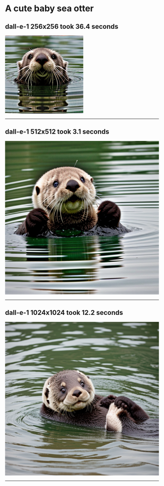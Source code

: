 # A cute baby sea otter
## dall-e-1 256x256 took 36.4 seconds
![A cute baby sea otter](test_image_dall-e-1_256x256-01_01.png)


--------------------------------------------------


## dall-e-1 512x512 took 3.1 seconds
![A cute baby sea otter](test_image_dall-e-1_512x512-01_01.png)


--------------------------------------------------


## dall-e-1 1024x1024 took 12.2 seconds
![A cute baby sea otter](test_image_dall-e-1_1024x1024-01_01.png)


--------------------------------------------------


